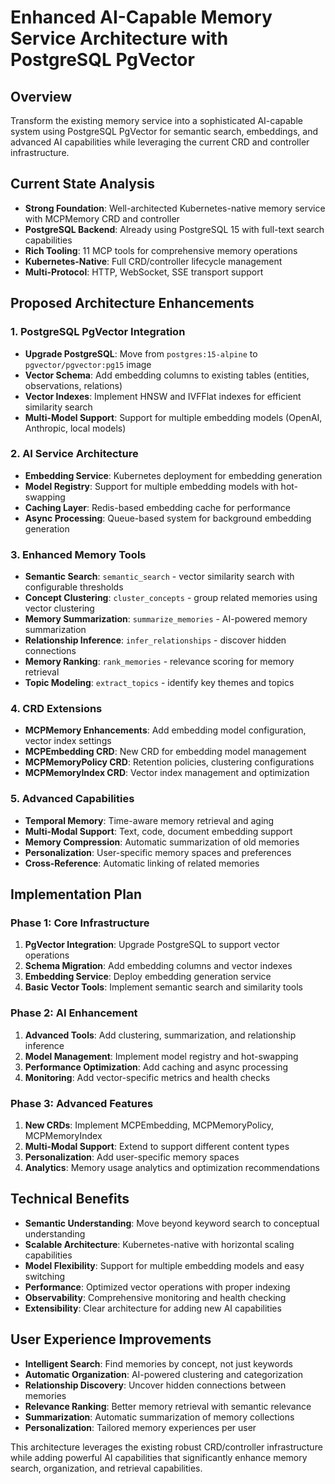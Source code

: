 # Enhanced AI-Capable Memory Service Architecture with PostgreSQL PgVector

## Overview
Transform the existing memory service into a sophisticated AI-capable system using PostgreSQL PgVector for semantic search, embeddings, and advanced AI capabilities while leveraging the current CRD and controller infrastructure.

## Current State Analysis
- **Strong Foundation**: Well-architected Kubernetes-native memory service with MCPMemory CRD and controller
- **PostgreSQL Backend**: Already using PostgreSQL 15 with full-text search capabilities
- **Rich Tooling**: 11 MCP tools for comprehensive memory operations
- **Kubernetes-Native**: Full CRD/controller lifecycle management
- **Multi-Protocol**: HTTP, WebSocket, SSE transport support

## Proposed Architecture Enhancements

### 1. PostgreSQL PgVector Integration
- **Upgrade PostgreSQL**: Move from `postgres:15-alpine` to `pgvector/pgvector:pg15` image
- **Vector Schema**: Add embedding columns to existing tables (entities, observations, relations)
- **Vector Indexes**: Implement HNSW and IVFFlat indexes for efficient similarity search
- **Multi-Model Support**: Support for multiple embedding models (OpenAI, Anthropic, local models)

### 2. AI Service Architecture
- **Embedding Service**: Kubernetes deployment for embedding generation
- **Model Registry**: Support for multiple embedding models with hot-swapping
- **Caching Layer**: Redis-based embedding cache for performance
- **Async Processing**: Queue-based system for background embedding generation

### 3. Enhanced Memory Tools
- **Semantic Search**: `semantic_search` - vector similarity search with configurable thresholds
- **Concept Clustering**: `cluster_concepts` - group related memories using vector clustering
- **Memory Summarization**: `summarize_memories` - AI-powered memory summarization
- **Relationship Inference**: `infer_relationships` - discover hidden connections
- **Memory Ranking**: `rank_memories` - relevance scoring for memory retrieval
- **Topic Modeling**: `extract_topics` - identify key themes and topics

### 4. CRD Extensions
- **MCPMemory Enhancements**: Add embedding model configuration, vector index settings
- **MCPEmbedding CRD**: New CRD for embedding model management
- **MCPMemoryPolicy CRD**: Retention policies, clustering configurations
- **MCPMemoryIndex CRD**: Vector index management and optimization

### 5. Advanced Capabilities
- **Temporal Memory**: Time-aware memory retrieval and aging
- **Multi-Modal Support**: Text, code, document embedding support
- **Memory Compression**: Automatic summarization of old memories
- **Personalization**: User-specific memory spaces and preferences
- **Cross-Reference**: Automatic linking of related memories

## Implementation Plan

### Phase 1: Core Infrastructure
1. **PgVector Integration**: Upgrade PostgreSQL to support vector operations
2. **Schema Migration**: Add embedding columns and vector indexes
3. **Embedding Service**: Deploy embedding generation service
4. **Basic Vector Tools**: Implement semantic search and similarity tools

### Phase 2: AI Enhancement
1. **Advanced Tools**: Add clustering, summarization, and relationship inference
2. **Model Management**: Implement model registry and hot-swapping
3. **Performance Optimization**: Add caching and async processing
4. **Monitoring**: Add vector-specific metrics and health checks

### Phase 3: Advanced Features
1. **New CRDs**: Implement MCPEmbedding, MCPMemoryPolicy, MCPMemoryIndex
2. **Multi-Modal Support**: Extend to support different content types
3. **Personalization**: Add user-specific memory spaces
4. **Analytics**: Memory usage analytics and optimization recommendations

## Technical Benefits
- **Semantic Understanding**: Move beyond keyword search to conceptual understanding
- **Scalable Architecture**: Kubernetes-native with horizontal scaling capabilities
- **Model Flexibility**: Support for multiple embedding models and easy switching
- **Performance**: Optimized vector operations with proper indexing
- **Observability**: Comprehensive monitoring and health checking
- **Extensibility**: Clear architecture for adding new AI capabilities

## User Experience Improvements
- **Intelligent Search**: Find memories by concept, not just keywords
- **Automatic Organization**: AI-powered clustering and categorization
- **Relationship Discovery**: Uncover hidden connections between memories
- **Relevance Ranking**: Better memory retrieval with semantic relevance
- **Summarization**: Automatic summarization of memory collections
- **Personalization**: Tailored memory experiences per user

This architecture leverages the existing robust CRD/controller infrastructure while adding powerful AI capabilities that significantly enhance memory search, organization, and retrieval capabilities.
